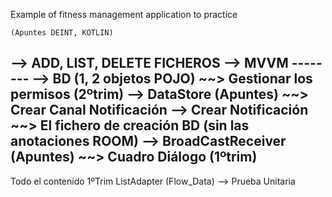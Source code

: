 Example of fitness management application to practice

	(Apuntes DEINT, KOTLIN)
--> ADD, LIST, DELETE					FICHEROS
--> MVVM						--------
--> BD (1, 2 objetos POJO)				~~> Gestionar los permisos (2ºtrim)
--> DataStore (Apuntes)					~~> Crear Canal Notificación
--> Crear Notificación					~~> El fichero de creación BD (sin las anotaciones ROOM)
--> BroadCastReceiver (Apuntes)				~~> Cuadro Diálogo (1ºtrim)
---------------------------------
Todo el contenido 1ºTrim
ListAdapter (Flow_Data)
--> Prueba Unitaria
